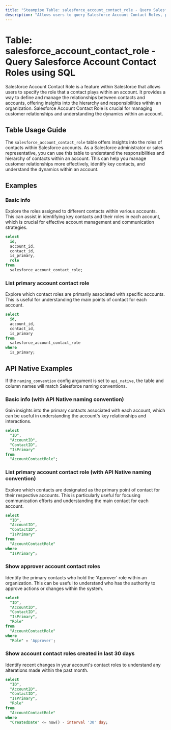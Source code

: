 ```yaml
---
title: "Steampipe Table: salesforce_account_contact_role - Query Salesforce Account Contact Roles using SQL"
description: "Allows users to query Salesforce Account Contact Roles, providing specific details about the role of a contact within an account."
---
```


# Table: salesforce_account_contact_role - Query Salesforce Account Contact Roles using SQL

Salesforce Account Contact Role is a feature within Salesforce that allows users to specify the role that a contact plays within an account. It provides a way to define and manage the relationships between contacts and accounts, offering insights into the hierarchy and responsibilities within an organization. Salesforce Account Contact Role is crucial for managing customer relationships and understanding the dynamics within an account.

## Table Usage Guide

The `salesforce_account_contact_role` table offers insights into the roles of contacts within Salesforce accounts. As a Salesforce administrator or sales representative, you can use this table to understand the responsibilities and hierarchy of contacts within an account. This can help you manage customer relationships more effectively, identify key contacts, and understand the dynamics within an account.

## Examples

### Basic info
Explore the roles assigned to different contacts within various accounts. This can assist in identifying key contacts and their roles in each account, which is crucial for effective account management and communication strategies.

```sql
select
  id,
  account_id,
  contact_id,
  is_primary,
  role
from
  salesforce_account_contact_role;
```

### List primary account contact role
Explore which contact roles are primarily associated with specific accounts. This is useful for understanding the main points of contact for each account.

```sql
select
  id,
  account_id,
  contact_id,
  is_primary
from
  salesforce_account_contact_role
where
  is_primary;
```

## API Native Examples

If the `naming_convention` config argument is set to `api_native`, the table and column names will match Salesforce naming conventions.

### Basic info (with API Native naming convention)
Gain insights into the primary contacts associated with each account, which can be useful in understanding the account's key relationships and interactions.

```sql
select
  "ID",
  "AccountID",
  "ContactID",
  "IsPrimary"
from
  "AccountContactRole";
```

### List primary account contact role (with API Native naming convention)
Explore which contacts are designated as the primary point of contact for their respective accounts. This is particularly useful for focusing communication efforts and understanding the main contact for each account.

```sql
select
  "ID",
  "AccountID",
  "ContactID",
  "IsPrimary"
from
  "AccountContactRole"
where
  "IsPrimary";
```

### Show approver account contact roles
Identify the primary contacts who hold the 'Approver' role within an organization. This can be useful to understand who has the authority to approve actions or changes within the system.

```sql
select
  "ID",
  "AccountID",
  "ContactID",
  "IsPrimary",
  "Role"
from
  "AccountContactRole"
where
  "Role" = 'Approver';
```

### Show account contact roles created in last 30 days
Identify recent changes in your account's contact roles to understand any alterations made within the past month.

```sql
select
  "ID",
  "AccountID",
  "ContactID",
  "IsPrimary",
  "Role"
from
  "AccountContactRole"
where
  "CreatedDate" <= now() - interval '30' day;
```